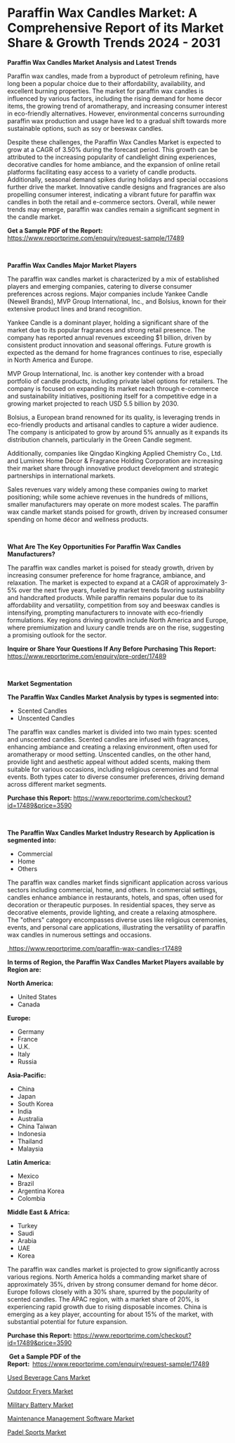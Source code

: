 <p><h1>Paraffin Wax Candles Market: A Comprehensive Report of its Market Share & Growth Trends 2024 - 2031</h1></p><p><strong>Paraffin Wax Candles Market Analysis and Latest Trends</strong></p>
<p><p>Paraffin wax candles, made from a byproduct of petroleum refining, have long been a popular choice due to their affordability, availability, and excellent burning properties. The market for paraffin wax candles is influenced by various factors, including the rising demand for home decor items, the growing trend of aromatherapy, and increasing consumer interest in eco-friendly alternatives. However, environmental concerns surrounding paraffin wax production and usage have led to a gradual shift towards more sustainable options, such as soy or beeswax candles.</p><p>Despite these challenges, the Paraffin Wax Candles Market is expected to grow at a CAGR of 3.50% during the forecast period. This growth can be attributed to the increasing popularity of candlelight dining experiences, decorative candles for home ambiance, and the expansion of online retail platforms facilitating easy access to a variety of candle products. Additionally, seasonal demand spikes during holidays and special occasions further drive the market. Innovative candle designs and fragrances are also propelling consumer interest, indicating a vibrant future for paraffin wax candles in both the retail and e-commerce sectors. Overall, while newer trends may emerge, paraffin wax candles remain a significant segment in the candle market.</p></p>
<p><strong>Get a Sample PDF of the Report:&nbsp;</strong> <a href="https://www.reportprime.com/enquiry/request-sample/17489?utm_campaign=1113&utm_medium=2&utm_source=Github&utm_content=ia&utm_term=19112024&utm_id=paraffin-wax-candles">https://www.reportprime.com/enquiry/request-sample/17489</a></p>
<p>&nbsp;</p>
<p><strong>Paraffin Wax Candles Major Market Players</strong></p>
<p><p>The paraffin wax candles market is characterized by a mix of established players and emerging companies, catering to diverse consumer preferences across regions. Major companies include Yankee Candle (Newell Brands), MVP Group International, Inc., and Bolsius, known for their extensive product lines and brand recognition.</p><p>Yankee Candle is a dominant player, holding a significant share of the market due to its popular fragrances and strong retail presence. The company has reported annual revenues exceeding $1 billion, driven by consistent product innovation and seasonal offerings. Future growth is expected as the demand for home fragrances continues to rise, especially in North America and Europe.</p><p>MVP Group International, Inc. is another key contender with a broad portfolio of candle products, including private label options for retailers. The company is focused on expanding its market reach through e-commerce and sustainability initiatives, positioning itself for a competitive edge in a growing market projected to reach USD 5.5 billion by 2030.</p><p>Bolsius, a European brand renowned for its quality, is leveraging trends in eco-friendly products and artisanal candles to capture a wider audience. The company is anticipated to grow by around 5% annually as it expands its distribution channels, particularly in the Green Candle segment.</p><p>Additionally, companies like Qingdao Kingking Applied Chemistry Co., Ltd. and Luminex Home Décor & Fragrance Holding Corporation are increasing their market share through innovative product development and strategic partnerships in international markets. </p><p>Sales revenues vary widely among these companies owing to market positioning; while some achieve revenues in the hundreds of millions, smaller manufacturers may operate on more modest scales. The paraffin wax candle market stands poised for growth, driven by increased consumer spending on home décor and wellness products.</p></p>
<p>&nbsp;</p>
<p><strong>What Are The Key Opportunities For Paraffin Wax Candles Manufacturers?</strong></p>
<p><p>The paraffin wax candles market is poised for steady growth, driven by increasing consumer preference for home fragrance, ambiance, and relaxation. The market is expected to expand at a CAGR of approximately 3-5% over the next five years, fueled by market trends favoring sustainability and handcrafted products. While paraffin remains popular due to its affordability and versatility, competition from soy and beeswax candles is intensifying, prompting manufacturers to innovate with eco-friendly formulations. Key regions driving growth include North America and Europe, where premiumization and luxury candle trends are on the rise, suggesting a promising outlook for the sector.</p></p>
<p><strong>Inquire or Share Your Questions If Any Before Purchasing This Report:</strong> <a href="https://www.reportprime.com/enquiry/pre-order/17489?utm_campaign=1113&utm_medium=2&utm_source=Github&utm_content=ia&utm_term=19112024&utm_id=paraffin-wax-candles">https://www.reportprime.com/enquiry/pre-order/17489</a></p>
<p>&nbsp;</p>
<p><strong>Market Segmentation</strong></p>
<p><strong>The Paraffin Wax Candles Market Analysis by types is segmented into:</strong></p>
<p><ul><li>Scented Candles</li><li>Unscented Candles</li></ul></p>
<p><p>The paraffin wax candles market is divided into two main types: scented and unscented candles. Scented candles are infused with fragrances, enhancing ambiance and creating a relaxing environment, often used for aromatherapy or mood setting. Unscented candles, on the other hand, provide light and aesthetic appeal without added scents, making them suitable for various occasions, including religious ceremonies and formal events. Both types cater to diverse consumer preferences, driving demand across different market segments.</p></p>
<p><strong>Purchase this Report:&nbsp;</strong><a href="https://www.reportprime.com/checkout?id=17489&price=3590&utm_campaign=1113&utm_medium=2&utm_source=Github&utm_content=ia&utm_term=19112024&utm_id=paraffin-wax-candles">https://www.reportprime.com/checkout?id=17489&price=3590</a></p>
<p>&nbsp;</p>
<p><strong>The Paraffin Wax Candles Market Industry Research by Application is segmented into:</strong></p>
<p><ul><li>Commercial</li><li>Home</li><li>Others</li></ul></p>
<p><p>The paraffin wax candles market finds significant application across various sectors including commercial, home, and others. In commercial settings, candles enhance ambiance in restaurants, hotels, and spas, often used for decoration or therapeutic purposes. In residential spaces, they serve as decorative elements, provide lighting, and create a relaxing atmosphere. The "others" category encompasses diverse uses like religious ceremonies, events, and personal care applications, illustrating the versatility of paraffin wax candles in numerous settings and occasions.</p></p>
<p><a href="https://www.reportprime.com/paraffin-wax-candles-r17489?utm_campaign=1113&utm_medium=2&utm_source=Github&utm_content=ia&utm_term=19112024&utm_id=paraffin-wax-candles">&nbsp;https://www.reportprime.com/paraffin-wax-candles-r17489</a></p>
<p><strong>In terms of Region, the Paraffin Wax Candles Market Players available by Region are:</strong></p>
<p>
    <p> <strong> North America: </strong>
        <ul>
            <li>United States</li>
            <li>Canada</li>
        </ul>
        </p> 
    <p> <strong> Europe: </strong>
        <ul>
            <li>Germany</li>
            <li>France</li>
            <li>U.K.</li>
            <li>Italy</li>
            <li>Russia</li>
        </ul>
        </p> 
    <p> <strong> Asia-Pacific: </strong>
        <ul>
            <li>China</li>
            <li>Japan</li>
            <li>South Korea</li>
            <li>India</li>
            <li>Australia</li>
            <li>China Taiwan</li>
            <li>Indonesia</li>
            <li>Thailand</li>
            <li>Malaysia</li>
        </ul>
        </p> 
    <p> <strong> Latin America: </strong>
        <ul>
            <li>Mexico</li>
            <li>Brazil</li>
            <li>Argentina Korea</li>
            <li>Colombia</li>
        </ul>
        </p> 
    <p> <strong> Middle East & Africa: </strong>
        <ul>
            <li>Turkey</li>
            <li>Saudi</li>
            <li>Arabia</li>
            <li>UAE</li>
            <li>Korea</li>
        </ul>
    </p>
    </p>
<p><p>The paraffin wax candles market is projected to grow significantly across various regions. North America holds a commanding market share of approximately 35%, driven by strong consumer demand for home décor. Europe follows closely with a 30% share, spurred by the popularity of scented candles. The APAC region, with a market share of 20%, is experiencing rapid growth due to rising disposable incomes. China is emerging as a key player, accounting for about 15% of the market, with substantial potential for future expansion.</p></p>
<p><strong>Purchase this Report: </strong><a href="https://www.reportprime.com/checkout?id=17489&price=3590&utm_campaign=1113&utm_medium=2&utm_source=Github&utm_content=ia&utm_term=19112024&utm_id=paraffin-wax-candles">https://www.reportprime.com/checkout?id=17489&price=3590</a></p>
<p>&nbsp;<strong>Get a Sample PDF of the Report:&nbsp;&nbsp;</strong><a href="https://www.reportprime.com/enquiry/request-sample/17489?utm_campaign=1113&utm_medium=2&utm_source=Github&utm_content=ia&utm_term=19112024&utm_id=paraffin-wax-candles">https://www.reportprime.com/enquiry/request-sample/17489</a></p>
<p><strong></strong></p>
<p><p><a href="https://issuu.com/reportprime-2/docs/used-beverage-cans-market-size-2030_86c85e8e49b4ed?utm_campaign=1113&utm_medium=2&utm_source=Github&utm_content=ia&utm_term=19112024&utm_id=paraffin-wax-candles">Used Beverage Cans Market</a></p><p><a href="https://github.com/AbbasMahmud554/Market-Research-Report-List-1/blob/main/outdoor-fryers-market.md?utm_campaign=1113&utm_medium=2&utm_source=Github&utm_content=ia&utm_term=19112024&utm_id=paraffin-wax-candles">Outdoor Fryers Market</a></p><p><a href="https://www.linkedin.com/pulse/military-battery-market-trends-focusing-insight-forecast-analysis-x6ozf?utm_campaign=1113&utm_medium=2&utm_source=Github&utm_content=ia&utm_term=19112024&utm_id=paraffin-wax-candles">Military Battery Market</a></p><p><a href="https://issuu.com/reportprime-2/docs/maintenance-management-software-mar_a966e4b5dc1685?utm_campaign=1113&utm_medium=2&utm_source=Github&utm_content=ia&utm_term=19112024&utm_id=paraffin-wax-candles">Maintenance Management Software Market</a></p><p><a href="https://github.com/GenaGaines34/Market-Research-Report-List-1/blob/main/padel-sports-market.md?utm_campaign=1113&utm_medium=2&utm_source=Github&utm_content=ia&utm_term=19112024&utm_id=paraffin-wax-candles">Padel Sports Market</a></p></p>